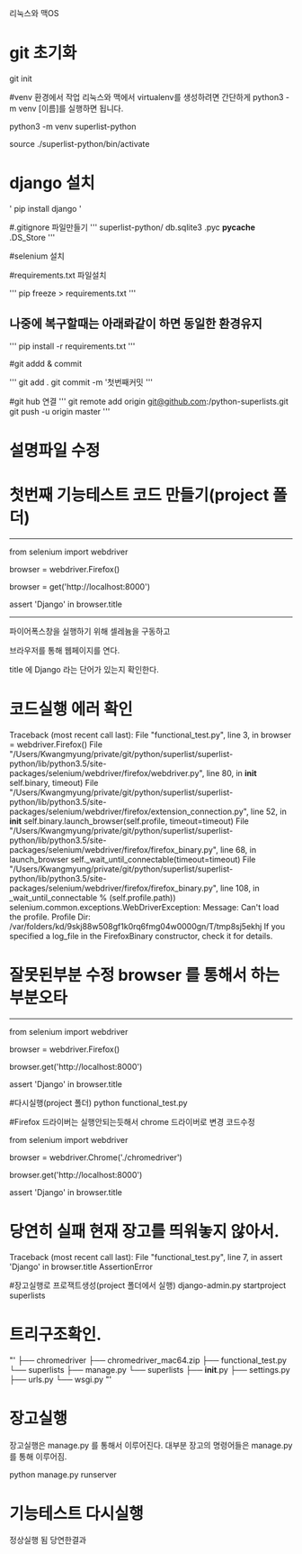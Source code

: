 리눅스와 맥OS

# git 초기화
git init

#venv 환경에서 작업
리눅스와 맥에서 virtualenv를 생성하려면 간단하게 python3 -m venv [이름]를 실행하면 됩니다.

python3 -m venv superlist-python

source ./superlist-python/bin/activate

# django 설치

\'
pip install django
\'

#.gitignore 파일만들기
'''
superlist-python/
db.sqlite3
.pyc
__pycache__
.DS_Store
'''

#selenium 설치

#requirements.txt 파일설치

'''
pip freeze > requirements.txt
'''

## 나중에 복구할때는 아래롸같이 하면 동일한 환경유지

'''
pip install -r requirements.txt
'''

#git addd & commit

'''
git add .
git commit -m '첫번째커밋
'''

#git hub 연결
'''
git remote add origin git@github.com:<your-github-username>/python-superlists.git
git push -u origin master
'''

# 설명파일 수정

# 첫번째 기능테스트 코드 만들기(project 폴더)
---
from selenium import webdriver

browser = webdriver.Firefox()

browser = get('http://localhost:8000')

assert 'Django' in browser.title

---
파이어폭스창을 실행하기 위해 셀레늄을 구동하고

브라우저를 통해 웹페이지를 연다.

title 에 Django 라는 단어가 있는지 확인한다.


# 코드실행 에러 확인

Traceback (most recent call last):
  File "functional_test.py", line 3, in <module>
    browser = webdriver.Firefox()
  File "/Users/Kwangmyung/private/git/python/superlist/superlist-python/lib/python3.5/site-packages/selenium/webdriver/firefox/webdriver.py", line 80, in __init__
    self.binary, timeout)
  File "/Users/Kwangmyung/private/git/python/superlist/superlist-python/lib/python3.5/site-packages/selenium/webdriver/firefox/extension_connection.py", line 52, in __init__
    self.binary.launch_browser(self.profile, timeout=timeout)
  File "/Users/Kwangmyung/private/git/python/superlist/superlist-python/lib/python3.5/site-packages/selenium/webdriver/firefox/firefox_binary.py", line 68, in launch_browser
    self._wait_until_connectable(timeout=timeout)
  File "/Users/Kwangmyung/private/git/python/superlist/superlist-python/lib/python3.5/site-packages/selenium/webdriver/firefox/firefox_binary.py", line 108, in _wait_until_connectable
    % (self.profile.path))
selenium.common.exceptions.WebDriverException: Message: Can't load the profile. Profile Dir: /var/folders/kd/9skj88w508gf1k0rq6fmg04w0000gn/T/tmp8sj5ekhj If you specified a log_file in the FirefoxBinary constructor, check it for details.

# 잘못된부분 수정 browser 를 통해서 하는 부분오타
---
from selenium import webdriver

browser = webdriver.Firefox()

browser.get('http://localhost:8000')

assert 'Django' in browser.title

#다시실행(project 폴더)
python functional_test.py

#Firefox 드라이버는 실행안되는듯해서 chrome 드라이버로 변경 코드수정

from selenium import webdriver

browser = webdriver.Chrome('./chromedriver')

browser.get('http://localhost:8000')

assert 'Django' in browser.title

# 당연히 실패 현재 장고를 띄워놓지 않아서.
Traceback (most recent call last):
  File "functional_test.py", line 7, in <module>
    assert 'Django' in browser.title
AssertionError

#장고실행로 프로잭트생성(project 폴더에서 실행)
django-admin.py startproject superlists

# 트리구조확인.
"'
├── chromedriver
├── chromedriver_mac64.zip
├── functional_test.py
└── superlists
    ├── manage.py
    └── superlists
        ├── __init__.py
        ├── settings.py
        ├── urls.py
        └── wsgi.py
"'
# 장고실행
장고실행은 manage.py 를 통해서 이루어진다. 대부분 장고의 명령어들은 manage.py 를 통해 이루어짐.

python manage.py runserver

# 기능테스트 다시실행
정상실행 됨 당연한결과